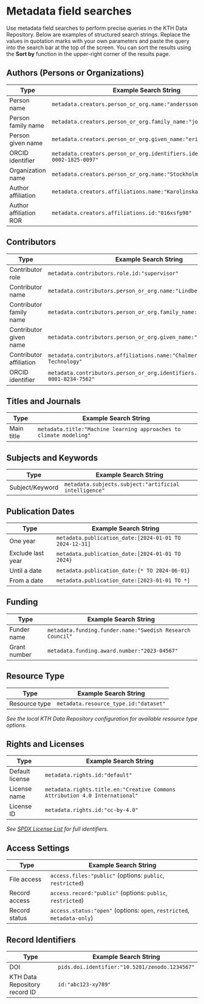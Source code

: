 # Metadata field searches

Use metadata field searches to perform precise queries in the KTH Data Repository. Below are examples of structured search strings. Replace the values in quotation marks with your own parameters and paste the query into the search bar at the top of the screen. You can sort the results using the **Sort by** function in the upper-right corner of the results page.

## Authors (Persons or Organizations)

| Type                     | Example Search String |
|--------------------------|-----------------------|
| Person name              | `metadata.creators.person_or_org.name:"andersson, maria"` |
| Person family name       | `metadata.creators.person_or_org.family_name:"johnson"` |
| Person given name        | `metadata.creators.person_or_org.given_name:"erik"` |
| ORCID identifier         | `metadata.creators.person_or_org.identifiers.identifier:"0000-0002-1825-0097"` |
| Organization name        | `metadata.creators.person_or_org.name:"Stockholm University"` |
| Author affiliation       | `metadata.creators.affiliations.name:"Karolinska Institutet"` |
| Author affiliation ROR   | `metadata.creators.affiliations.id:"016xsfp98"` |

## Contributors

| Type                     | Example Search String |
|--------------------------|-----------------------|
| Contributor role         | `metadata.contributors.role.id:"supervisor"` |
| Contributor name         | `metadata.contributors.person_or_org.name:"Lindberg, Anna K."` |
| Contributor family name  | `metadata.contributors.person_or_org.family_name:"Wilson"` |
| Contributor given name   | `metadata.contributors.person_or_org.given_name:"Sarah M."` |
| Contributor affiliation  | `metadata.contributors.affiliations.name:"Chalmers University of Technology"` |
| ORCID identifier         | `metadata.contributors.person_or_org.identifiers.identifier:"0000-0001-8234-7562"` |

## Titles and Journals

| Type                     | Example Search String |
|--------------------------|-----------------------|
| Main title               | `metadata.title:"Machine learning approaches to climate modeling"` |

## Subjects and Keywords

| Type                     | Example Search String |
|--------------------------|-----------------------|
| Subject/Keyword          | `metadata.subjects.subject:"artificial intelligence"` |

## Publication Dates

| Type                     | Example Search String |
|--------------------------|-----------------------|
| One year                 | `metadata.publication_date:[2024-01-01 TO 2024-12-31]` |
| Exclude last year        | `metadata.publication_date:[2024-01-01 TO 2024}` |
| Until a date             | `metadata.publication_date:{* TO 2024-06-01}` |
| From a date              | `metadata.publication_date:[2023-01-01 TO *]` |

## Funding

| Type                     | Example Search String |
|--------------------------|-----------------------|
| Funder name              | `metadata.funding.funder.name:"Swedish Research Council"` |
| Grant number             | `metadata.funding.award.number:"2023-04567"` |

## Resource Type

| Type                     | Example Search String |
|--------------------------|-----------------------|
| Resource type            | `metadata.resource_type.id:"dataset"`  |

_See the local KTH Data Repository configuration for available resource type options._

## Rights and Licenses

| Type                     | Example Search String |
|--------------------------|-----------------------|
| Default license          | `metadata.rights.id:"default"` |
| License name             | `metadata.rights.title.en:"Creative Commons Attribution 4.0 International"` |
| License ID               | `metadata.rights.id:"cc-by-4.0"` |

_See [SPDX License List](https://spdx.org/licenses/) for full identifiers._

## Access Settings

| Type                     | Example Search String |
|--------------------------|-----------------------|
| File access              | `access.files:"public"` (options: `public`, `restricted`) |
| Record access            | `access.record:"public"` (options: `public`, `restricted`) |
| Record status            | `access.status:"open"` (options: `open`, `restricted`, `metadata-only`) |

## Record Identifiers

| Type                     | Example Search String |
|--------------------------|-----------------------|
| DOI                      | `pids.doi.identifier:"10.5281/zenodo.1234567"` |
| KTH Data Repository record ID | `id:"abc123-xy789"` |

